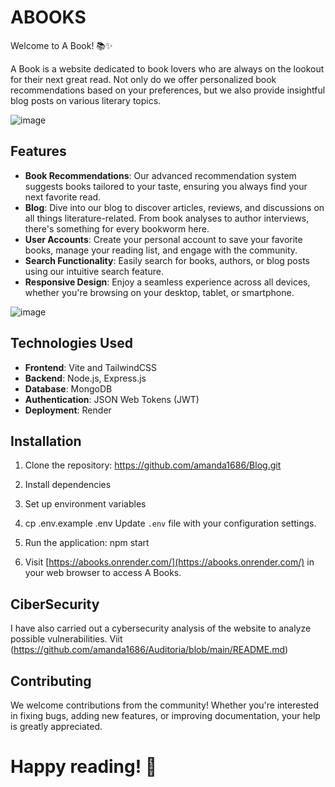 # ABOOKS


Welcome to A Book! 📚✨

A Book is a website dedicated to book lovers who are always on the lookout for their next great read. Not only do we offer personalized book recommendations based on your preferences, but we also provide insightful blog posts on various literary topics.

![image](https://github.com/amanda1686/Blog/assets/80174591/477b6e37-3f27-4ab0-9e84-db6c961d6057)


## Features

- **Book Recommendations**: Our advanced recommendation system suggests books tailored to your taste, ensuring you always find your next favorite read.
- **Blog**: Dive into our blog to discover articles, reviews, and discussions on all things literature-related. From book analyses to author interviews, there's something for every bookworm here.
- **User Accounts**: Create your personal account to save your favorite books, manage your reading list, and engage with the community.
- **Search Functionality**: Easily search for books, authors, or blog posts using our intuitive search feature.
- **Responsive Design**: Enjoy a seamless experience across all devices, whether you're browsing on your desktop, tablet, or smartphone.

![image](https://github.com/amanda1686/Blog/assets/80174591/13c6e359-2d30-4e99-a21c-09fe5cc0751b)


## Technologies Used

- **Frontend**: Vite and  TailwindCSS
- **Backend**: Node.js, Express.js
- **Database**: MongoDB
- **Authentication**: JSON Web Tokens (JWT)
- **Deployment**: Render

## Installation

1. Clone the repository:
https://github.com/amanda1686/Blog.git
2. Install dependencies
3. Set up environment variables
4. cp .env.example .env
Update `.env` file with your configuration settings.

5. Run the application: npm start
6. Visit [https://abooks.onrender.com/](https://abooks.onrender.com/) in your web browser to access A Books.

## CiberSecurity
I have also carried out a cybersecurity analysis of the website to analyze possible vulnerabilities.
Viit (https://github.com/amanda1686/Auditoria/blob/main/README.md)

## Contributing

We welcome contributions from the community! Whether you're interested in fixing bugs, adding new features, or improving documentation, your help is greatly appreciated.



# Happy reading! 📖
